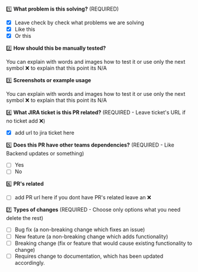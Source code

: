 1️⃣ **What problem is this solving?** (REQUIRED)

- [x] Leave check by check what problems we are solving
- [x] Like this
- [x] Or this

2️⃣ **How should this be manually tested?**

You can explain with words and images how to test it or use only the next symbol ❌ to explain that this point its N/A

3️⃣ **Screenshots or example usage**

You can explain with words and images how to test it or use only the next symbol ❌ to explain that this point its N/A

4️⃣ **What JIRA ticket is this PR related?** (REQUIRED - Leave ticket's URL if no ticket add ❌)

- [x] add url to jira ticket here

5️⃣ **Does this PR have other teams dependencies?** (REQUIRED - Like Backend updates or something)

- [ ] Yes
- [ ] No

6️⃣ **PR's related**

- [ ] add PR url here if you dont have PR's related leave an ❌

7️⃣ **Types of changes** (REQUIRED - Choose only options what you need delete the rest)

- [ ] Bug fix (a non-breaking change which fixes an issue)
- [ ] New feature (a non-breaking change which adds functionality)
- [ ] Breaking change (fix or feature that would cause existing functionality to change)
- [ ] Requires change to documentation, which has been updated accordingly.
